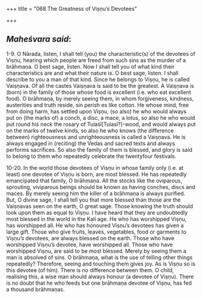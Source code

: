 +++
title = "068 The Greatness of Viṣṇu’s Devotees"

+++
 

## *Maheśvara said*:

1-9. O Nārada, listen, I shall tell (you) the characteristic(s) of the devotees of Viṣṇu, hearing which people are freed from such sins as the murder of a brāhmaṇa. O best sage, listen. Now I shall tell you of what kind their characteristics are and what their nature is. O best sage, listen. I shall describe to you a man of that kind. Since he belongs to Viṣṇu, he is called Vaiṣṇava. Of all the castes Vaiṣṇava is said to be the greatest. A Vaiṣṇava is (born) in the family of those whose food is excellent (i.e. who eat excellent food). O brāhmaṇa, by merely seeing them, in whom forgiveness, kindness, austerities and truth reside, sin perish es like cotton. He whose mind, free from doing harm, has settled upon Viṣṇu, (so also) he who would always put on (the marks of) a conch, a disc, a mace, a lotus, so also he who would put round his neck the rosary of Tulaśī[Tulasī?]-wood, and would always put on the marks of twelve kinds, so also he who knows (the difference between) righteousness and unrighteousness is called a Vaiṣṇava. He is always engaged in (reciting) the Vedas and sacred texts and always performs sacrifices. So also the family of them is blessed, and glory is said to belong to them who repeatedly celebrate the twentyfour festivals.

10-20. In the world those devotees of Viṣṇu in whose family only (i.e. at least) one devotee of Viṣṇu is born, are most blessed. He has repeatedly emancipated that family, O brāhmaṇa. All the stocks like the oviparous, sprouting, viviparous beings should be known as having conches, discs and maces. By merely seeing him the killer of a brāhmaṇa is always purified. But, O divine sage, I shall tell you that more blessed than those are the Vaiṣṇavas seen on the earth, O great sage. Those knowing the truth should look upon them as equal to Viṣṇu. I have heard that they are undoubtedly most blessed in the world in the Kali age. He who has worshipped Viṣṇu, has worshipped all. He who has honoured Viṣṇu’s devotees has given a large gift. Those who give fruits, leaves, vegetables, food or garments to Viṣṇu’s devotees, are always blessed on the earth. Those who have worshipped Viṣṇu’s devotee, have worshipped all. Those who have worshipped Viṣṇu, are said to be most blessed. Merely by seeing them a man is absolved of sins. O brāhmaṇa, what is the use of telling other things repeatedly? Therefore, seeing and touching them gives joy. As is Viṣṇu so is this devotee (of him). There is no difference between them. O child, realising this, a wise man should always honour (a devotee of Viṣṇu). There is no doubt that he who feeds but one brāhmaṇa devotee of Viṣṇu, has fed a thousand brāhmaṇas.


